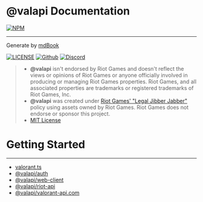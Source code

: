 # @valapi Documentation

[![NPM](https://nodei.co/npm/valorant.ts.png)](https://nodei.co/npm/valorant.ts)

---

Generate by [mdBook](https://github.com/rust-lang/mdBook)

[![LICENSE](https://badgen.net/badge/license/MIT/blue)](https://github.com/valapi/.github/blob/main/LICENSE)
[![Github](https://badgen.net/badge/icon/github?icon=github&label)](https://github.com/KTNG-3/valorant-api)
[![Discord](https://badgen.net/badge/icon/discord?icon=discord&label)](https://discord.gg/pbyWbUYjyt)

> -   **@valapi** isn't endorsed by Riot Games and doesn't reflect the views or opinions of Riot Games or anyone officially involved in producing or managing Riot Games properties. Riot Games, and all associated properties are trademarks or registered trademarks of Riot Games, Inc.
> -   **@valapi** was created under [Riot Games' "Legal Jibber Jabber"](https://www.riotgames.com/en/legal) policy using assets owned by Riot Games. Riot Games does not endorse or sponsor this project.
> -   [MIT License](https://github.com/valapi/.github/blob/main/LICENSE)

# Getting Started

---

-   [valorant.ts](./PACKAGE/build-in/Intro.md#contents)
-   [@valapi/auth](./PACKAGE/auth/Intro.md#contents)
-   [@valapi/web-client](./API/web-client/Intro.md#contents)
-   [@valapi/riot-api](./API/riot-api/Intro.md#contents)
-   [@valapi/valorant-api.com](./API/valorant-api.com/Intro.md#contents)
